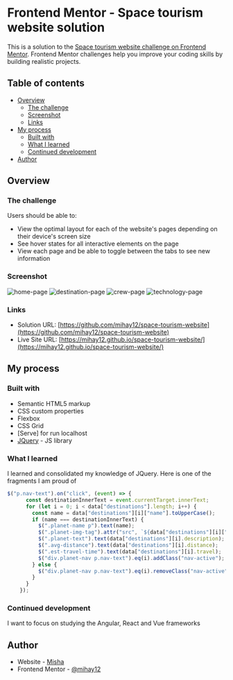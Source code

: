 # Frontend Mentor - Space tourism website solution

This is a solution to the [Space tourism website challenge on Frontend Mentor](https://www.frontendmentor.io/challenges/space-tourism-multipage-website-gRWj1URZ3). Frontend Mentor challenges help you improve your coding skills by building realistic projects. 

## Table of contents

- [Overview](#overview)
  - [The challenge](#the-challenge)
  - [Screenshot](#screenshot)
  - [Links](#links)
- [My process](#my-process)
  - [Built with](#built-with)
  - [What I learned](#what-i-learned)
  - [Continued development](#continued-development)
- [Author](#author)

## Overview

### The challenge

Users should be able to:

- View the optimal layout for each of the website's pages depending on their device's screen size
- See hover states for all interactive elements on the page
- View each page and be able to toggle between the tabs to see new information

### Screenshot

![home-page](./home.png)
![destination-page](./destination.png)
![crew-page](./crew.png)
![technology-page](./technology.png)

### Links

- Solution URL: [https://github.com/mihay12/space-tourism-website](https://github.com/mihay12/space-tourism-website)
- Live Site URL: [https://mihay12.github.io/space-tourism-website/](https://mihay12.github.io/space-tourism-website/)

## My process

### Built with

- Semantic HTML5 markup
- CSS custom properties
- Flexbox
- CSS Grid
- [Serve] for run localhost
- [JQuery](https://jquery.com/) - JS library

### What I learned

I learned and consolidated my knowledge of JQuery. Here is one of the fragments I am proud of

```js
$("p.nav-text").on("click", (event) => {
      const destinationInnerText = event.currentTarget.innerText;
      for (let i = 0; i < data["destinations"].length; i++) {
        const name = data["destinations"][i]["name"].toUpperCase();
        if (name === destinationInnerText) {
          $(".planet-name p").text(name);
          $(".planet-img-tag").attr("src", `${data["destinations"][i]["images"]["png"]}`);
          $(".planet-text").text(data["destinations"][i].description);
          $(".avg-distance").text(data["destinations"][i].distance);
          $(".est-travel-time").text(data["destinations"][i].travel);
          $("div.planet-nav p.nav-text").eq(i).addClass("nav-active");
        } else {
          $("div.planet-nav p.nav-text").eq(i).removeClass("nav-active");
        }
      }
    });
```

### Continued development

I want to focus on studying the Angular, React and Vue frameworks

## Author

- Website - [Misha](https://mihay12.github.io/space-tourism-website/)
- Frontend Mentor - [@mihay12](https://www.frontendmentor.io/profile/mihay12)

